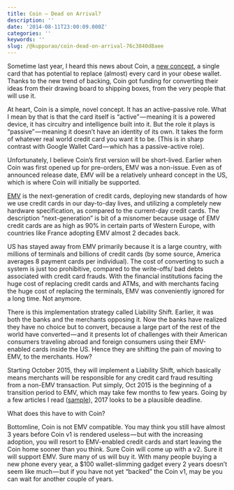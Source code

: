```yaml
---
title: Coin — Dead on Arrival?
description: ''
date: '2014-08-11T23:00:09.000Z'
categories: ''
keywords: ''
slug: /@kuppurao/coin-dead-on-arrival-76c3840d8aee
---
```


Sometime last year, I heard this news about Coin, a [new concept](https://onlycoin.com), a single card that has potential to replace (almost) every card in your obese wallet. Thanks to the new trend of backing, Coin got funding for converting their ideas from their drawing board to shipping boxes, from the very people that will use it.

At heart, Coin is a simple, novel concept. It has an active-passive role. What I mean by that is that the card itself is “active” — meaning it is a powered device, it has circuitry and intelligence built into it. But the role it plays is “passive” — meaning it doesn’t have an identity of its own. It takes the form of whatever real world credit card you want it to be. (This is in sharp contrast with Google Wallet Card — which has a passive-active role).

Unfortunately, I believe Coin’s first version will be short-lived. Earlier when Coin was first opened up for pre-orders, EMV was a non-issue. Even as of announced release date, EMV will be a relatively unheard concept in the US, which is where Coin will initially be supported.

[EMV](http://en.wikipedia.org/wiki/EMV) is the next-generation of credit cards, deploying new standards of how we use credit cards in our day-to-day lives, and utilizing a completely new hardware specification, as compared to the current-day credit cards. The description “next-generation” is bit of a misnomer because usage of EMV credit cards are as high as 90% in certain parts of Western Europe, with countries like France adopting EMV almost 2 decades back.

US has stayed away from EMV primarily because it is a large country, with millions of terminals and billions of credit cards (by some source, America averages 8 payment cards per individual). The cost of converting to such a system is just too prohibitive, compared to the write-offs/ bad debts associated with credit card frauds. With the financial institutions facing the huge cost of replacing credit cards and ATMs, and with merchants facing the huge cost of replacing the terminals, EMV was conveniently ignored for a long time. Not anymore.

There is this implementation strategy called Liability Shift. Earlier, it was both the banks and the merchants opposing it. Now the banks have realized they have no choice but to convert, because a large part of the rest of the world have converted — and it presents lot of challenges with their American consumers traveling abroad and foreign consumers using their EMV-enabled cards inside the US. Hence they are shifting the pain of moving to EMV, to the merchants. How?

Starting October 2015, they will implement a Liability Shift, which basically means merchants will be responsible for any credit card fraud resulting from a non-EMV transaction. Put simply, Oct 2015 is the beginning of a transition period to EMV, which may take few months to few years. Going by a few articles I read ([sample](http://www.tsys.com/acquiring/engage/white-papers/United-States-EMV-Adoption.cfm)), 2017 looks to be a plausible deadline.

What does this have to with Coin?

Bottomline, Coin is not EMV compatible. You may think you still have almost 3 years before Coin v1 is rendered useless — but with the increasing adoption, you will resort to EMV-enabled credit cards and start leaving the Coin home sooner than you think. Sure Coin will come up with a v2. Sure it will support EMV. Sure many of us will buy it. With many people buying a new phone every year, a $100 wallet-slimming gadget every 2 years doesn’t seem like much — but if you have not yet “backed” the Coin v1, may be you can wait for another couple of years.